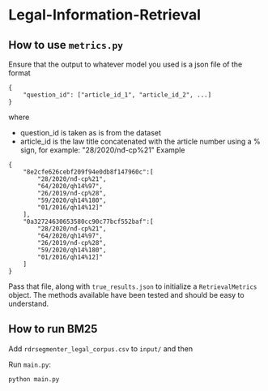 # Legal-Information-Retrieval

## How to use ``metrics.py``

Ensure that the output to whatever model you used is a json file of the format
```
{
    "question_id": ["article_id_1", "article_id_2", ...]
}
```
where
- question_id is taken as is from the dataset
- article_id is the law title concatenated with the article number using a % sign, for example: "28/2020/nđ-cp%21"
Example
```
{
    "8e2cfe626cebf209f94e0db8f147960c":[
        "28/2020/nđ-cp%21",
        "64/2020/qh14%97",
        "26/2019/nđ-cp%28",
        "59/2020/qh14%180",
        "01/2016/qh14%12]"
    ],
    "0a32724630653580cc90c77bcf552baf":[
        "28/2020/nđ-cp%21",
        "64/2020/qh14%97",
        "26/2019/nđ-cp%28",
        "59/2020/qh14%180",
        "01/2016/qh14%12]"
    ]
}
```

Pass that file, along with ``true_results.json`` to initialize a ``RetrievalMetrics`` object. The methods available have been tested and should be easy to understand.

## How to run BM25

Add `rdrsegmenter_legal_corpus.csv` to `input/` and then

Run `main.py`:

```python main.py```
